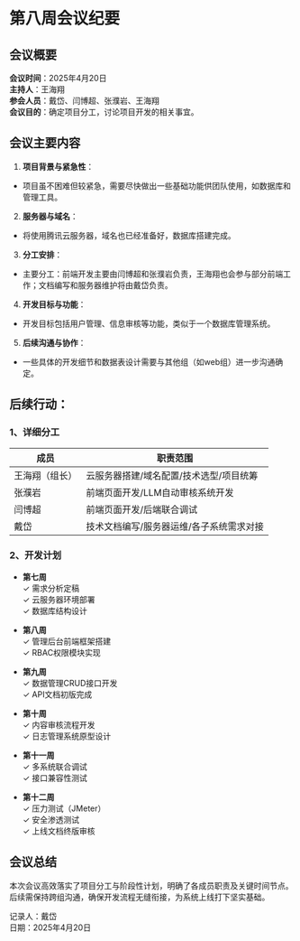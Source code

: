 # 第八周会议纪要

## 会议概要
**会议时间**：2025年4月20日  
**主持人**：王海翔  
**参会人员**：戴岱、闫博超、张濮岩、王海翔  
**会议目的**：确定项目分工，讨论项目开发的相关事宜。

## 会议主要内容

1. **项目背景与紧急性**：
- 项目虽不困难但较紧急，需要尽快做出一些基础功能供团队使用，如数据库和管理工具。

2. **服务器与域名**：
- 将使用腾讯云服务器，域名也已经准备好，数据库搭建完成。

3. **分工安排**：
- 主要分工：前端开发主要由闫博超和张濮岩负责，王海翔也会参与部分前端工作；文档编写和服务器维护将由戴岱负责。

4. **开发目标与功能**：
- 开发目标包括用户管理、信息审核等功能，类似于一个数据库管理系统。

5. **后续沟通与协作**：
- 一些具体的开发细节和数据表设计需要与其他组（如web组）进一步沟通确定。

## 后续行动：

### 1、详细分工
| 成员        | 职责范围                                                                 |
|-------------|--------------------------------------------------------------------------|
| 王海翔（组长） | 云服务器搭建/域名配置/技术选型/项目统筹                                 |
| 张濮岩       | 前端页面开发/LLM自动审核系统开发                                        |
| 闫博超       | 前端页面开发/后端联合调试                                               |
| 戴岱         | 技术文档编写/服务器运维/各子系统需求对接                                |

### 2、开发计划
- **第七周**  
  ✓ 需求分析定稿  
  ✓ 云服务器环境部署  
  ✓ 数据库结构设计  

- **第八周**  
  ✓ 管理后台前端框架搭建  
  ✓ RBAC权限模块实现  

- **第九周**  
  ✓ 数据管理CRUD接口开发  
  ✓ API文档初版完成  

- **第十周**  
  ✓ 内容审核流程开发  
  ✓ 日志管理系统原型设计  

- **第十一周**  
  ✓ 多系统联合调试  
  ✓ 接口兼容性测试  

- **第十二周**  
  ✓ 压力测试（JMeter）  
  ✓ 安全渗透测试  
  ✓ 上线文档终版审核  

## 会议总结
本次会议高效落实了项目分工与阶段性计划，明确了各成员职责及关键时间节点。后续需保持跨组沟通，确保开发流程无缝衔接，为系统上线打下坚实基础。

记录人：戴岱  
日期：2025年4月20日